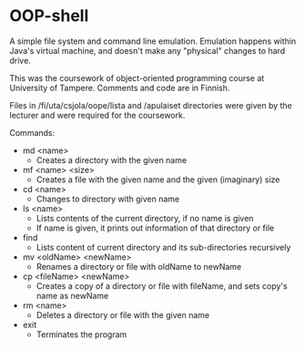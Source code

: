 # OOP-shell
A simple file system and command line emulation. Emulation happens within Java's virtual machine, and doesn't make any "physical" changes to hard drive.

This was the coursework of object-oriented programming course at University of Tampere. Comments and code are in Finnish.

Files in /fi/uta/csjola/oope/lista and /apulaiset directories were given by the lecturer and were required for the coursework.

Commands:

* md \<name>
  * Creates a directory with the given name
* mf \<name> \<size>
  * Creates a file with the given name and the given (imaginary) size
* cd \<name>
  * Changes to directory with given name
* ls \<name>
  * Lists contents of the current directory, if no name is given
  * If name is given, it prints out information of that directory or file
* find
  * Lists content of current directory and its sub-directories recursively
* mv \<oldName> \<newName>
  * Renames a directory or file with oldName to newName
* cp \<fileName> \<newName>
  * Creates a copy of a directory or file with fileName, and sets copy's name as newName
* rm \<name>
  * Deletes a directory or file with the given name
* exit
  * Terminates the program

